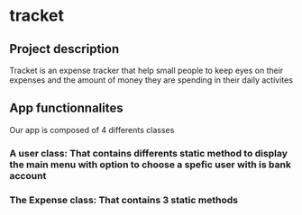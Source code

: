 # tracket

## Project description
Tracket is an expense tracker that help small people to keep eyes on their expenses and the amount of money they are spending in their daily activites

## App functionnalites
Our app is composed of 4 differents classes
### A user class: That contains differents static method to display the main menu with option to choose a spefic user with is bank account

### The Expense class: That contains 3 static methods 
